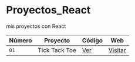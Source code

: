# Proyectos_React
mis proyectos con React

| Número | Proyecto | Código | Web |
| --- | --- | --- | --- |
| `01` | Tick Tack Toe | [Ver](ticktacktoe) | [Visitar]() |
